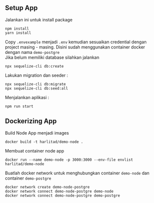 ## Setup App 
Jalankan ini untuk install package
```
npm install
yarn install
```
Copy `.envexample` menjadi `.env` kemudian sesuaikan credential dengan project masing - masing. Disini sudah menggunakan container docker dengan nama `demo-postgre`<br>
Jika belum memiliki database silahkan jalankan 
```
npx sequelize-cli db:create
```
Lakukan migration dan seeder :
```
npx sequelize-cli db:migrate
npx sequelize-cli db:seed:all
```
Menjalankan aplikasi :
```
npm run start
```

## Dockerizing App
Build Node App menjadi images
```
docker build -t harlitad/demo-node .
```
Membuat container node app
```
docker run --name demo-node -p 3000:3000 --env-file envlist harlitad/demo-node
```
Buatlah docker network untuk menghubungkan container `demo-node` dan container `demo-postgre`
```
docker network create demo-node-postgre
docker network connect demo-node-postgre demo-node
docker network connect demo-node-postgre demo-postgre
```
